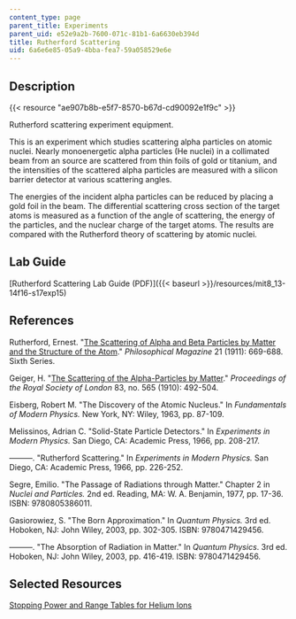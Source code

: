 ```yaml
---
content_type: page
parent_title: Experiments
parent_uid: e52e9a2b-7600-071c-81b1-6a6630eb394d
title: Rutherford Scattering
uid: 6a6e6e85-05a9-4bba-fea7-59a058529e6e
---
```


Description
-----------

{{< resource "ae907b8b-e5f7-8570-b67d-cd90092e1f9c" >}}

Rutherford scattering experiment equipment.

This is an experiment which studies scattering alpha particles on atomic nuclei. Nearly monoenergetic alpha particles (He nuclei) in a collimated beam from an source are scattered from thin foils of gold or titanium, and the intensities of the scattered alpha particles are measured with a silicon barrier detector at various scattering angles.

The energies of the incident alpha particles can be reduced by placing a gold foil in the beam. The differential scattering cross section of the target atoms is measured as a function of the angle of scattering, the energy of the particles, and the nuclear charge of the target atoms. The results are compared with the Rutherford theory of scattering by atomic nuclei.

Lab Guide
---------

[Rutherford Scattering Lab Guide (PDF)]({{< baseurl >}}/resources/mit8_13-14f16-s17exp15)

References
----------

Rutherford, Ernest. "[The Scattering of Alpha and Beta Particles by Matter and the Structure of the Atom](https://www.tandfonline.com/doi/abs/10.1080/14786440508637080)." _Philosophical Magazine_ 21 (1911): 669-688. Sixth Series.

Geiger, H. "[The Scattering of the Alpha-Particles by Matter](https://www.jstor.org/stable/92906?seq=1#page_scan_tab_contents)." _Proceedings of the Royal Society of London_ 83, no. 565 (1910): 492-504.

Eisberg, Robert M. "The Discovery of the Atomic Nucleus." In _Fundamentals of Modern Physics._ New York, NY: Wiley, 1963, pp. 87-109.

Melissinos, Adrian C. "Solid-State Particle Detectors." In _Experiments in Modern Physics._ San Diego, CA: Academic Press, 1966, pp. 208-217.

———. "Rutherford Scattering." In _Experiments in Modern Physics._ San Diego, CA: Academic Press, 1966, pp. 226-252.

Segre, Emilio. "The Passage of Radiations through Matter." Chapter 2 in _Nuclei and Particles._ 2nd ed. Reading, MA: W. A. Benjamin, 1977, pp. 17-36. ISBN: 9780805386011.

Gasiorowiez, S. "The Born Approximation." In _Quantum Physics._ 3rd ed. Hoboken, NJ: John Wiley, 2003, pp. 302-305. ISBN: 9780471429456.

———. "The Absorption of Radiation in Matter." In _Quantum Physics_. 3rd ed. Hoboken, NJ: John Wiley, 2003, pp. 416-419. ISBN: 9780471429456.

Selected Resources
------------------

[Stopping Power and Range Tables for Helium Ions](http://physics.nist.gov/PhysRefData/Star/Text/ASTAR.html)